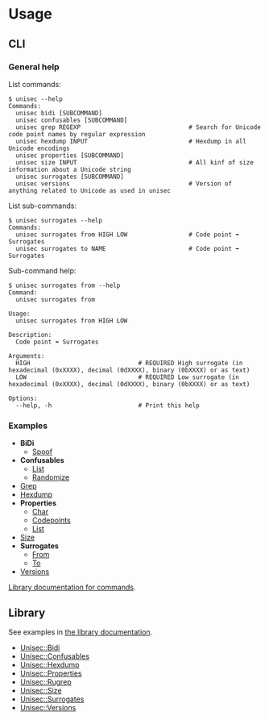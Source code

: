 # Usage

## CLI

### General help

List commands:

```
$ unisec --help
Commands:
  unisec bidi [SUBCOMMAND]
  unisec confusables [SUBCOMMAND]
  unisec grep REGEXP                              # Search for Unicode code point names by regular expression
  unisec hexdump INPUT                            # Hexdump in all Unicode encodings
  unisec properties [SUBCOMMAND]
  unisec size INPUT                               # All kinf of size information about a Unicode string
  unisec surrogates [SUBCOMMAND]
  unisec versions                                 # Version of anything related to Unicode as used in unisec
```

List sub-commands:

```
$ unisec surrogates --help
Commands:
  unisec surrogates from HIGH LOW                 # Code point ⬅️ Surrogates
  unisec surrogates to NAME                       # Code point ➡️ Surrogates
```

Sub-command help:

```
$ unisec surrogates from --help
Command:
  unisec surrogates from

Usage:
  unisec surrogates from HIGH LOW

Description:
  Code point ⬅️ Surrogates

Arguments:
  HIGH                              # REQUIRED High surrogate (in hexadecimal (0xXXXX), decimal (0dXXXX), binary (0bXXXX) or as text)
  LOW                               # REQUIRED Low surrogate (in hexadecimal (0xXXXX), decimal (0dXXXX), binary (0bXXXX) or as text)

Options:
  --help, -h                        # Print this help
```

### Examples

- **BiDi**
  - [Spoof](https://acceis.github.io/unisec/yard/Unisec/CLI/Commands/Bidi/Spoof)
- **Confusables**
  - [List](https://acceis.github.io/unisec/yard/Unisec/CLI/Commands/Confusables/List)
  - [Randomize](https://acceis.github.io/unisec/yard/Unisec/CLI/Commands/Confusables/Randomize)
- [Grep](https://acceis.github.io/unisec/yard/Unisec/CLI/Commands/Grep)
- [Hexdump](https://acceis.github.io/unisec/yard/Unisec/CLI/Commands/Hexdump)
- **Properties**
  - [Char](https://acceis.github.io/unisec/yard/Unisec/CLI/Commands/Properties/Char)
  - [Codepoints](https://acceis.github.io/unisec/yard/Unisec/CLI/Commands/Properties/Codepoints)
  - [List](https://acceis.github.io/unisec/yard/Unisec/CLI/Commands/Properties/List)
- [Size](https://acceis.github.io/unisec/yard/Unisec/CLI/Commands/Size)
- **Surrogates**
  - [From](https://acceis.github.io/unisec/yard/Unisec/CLI/Commands/Surrogates/From)
  - [To](https://acceis.github.io/unisec/yard/Unisec/CLI/Commands/Surrogates/To)
- [Versions](https://acceis.github.io/unisec/yard/Unisec/CLI/Commands/Versions)

[Library documentation for commands](https://acceis.github.io/unisec/yard/Unisec/CLI/Commands).

## Library

See examples in [the library documentation](https://acceis.github.io/unisec/yard/Unisec).

- [Unisec::Bidi](https://acceis.github.io/unisec/yard/Unisec/Bidi)
- [Unisec::Confusables](https://acceis.github.io/unisec/yard/Unisec/Confusables)
- [Unisec::Hexdump](https://acceis.github.io/unisec/yard/Unisec/Hexdump)
- [Unisec::Properties](https://acceis.github.io/unisec/yard/Unisec/Properties)
- [Unisec::Rugrep](https://acceis.github.io/unisec/yard/Unisec/Rugrep)
- [Unisec::Size](https://acceis.github.io/unisec/yard/Unisec/Size)
- [Unisec::Surrogates](https://acceis.github.io/unisec/yard/Unisec/Surrogates)
- [Unisec::Versions](https://acceis.github.io/unisec/yard/Unisec/Versions)
